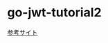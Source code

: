 # go-jwt-tutorial2

[参考サイト](https://blog.motikan2010.com/entry/2017/05/12/jwt-go%E3%82%92%E4%BD%BF%E3%81%A3%E3%81%A6%E3%81%BF%E3%82%8B)


